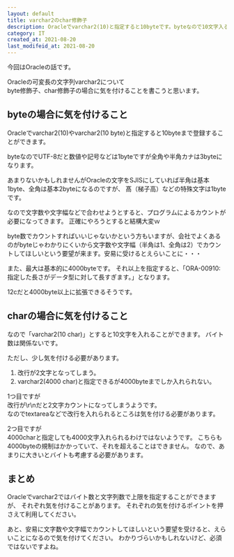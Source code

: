```yaml
---
layout: default
title: varchar2のchar修飾子
description: Oracleでvarchar2(10)と指定すると10byteです。byteなので10文字入ると思いきや半角カナでUTF-8だったりすると半角なのに3byteでカウントが難しいです。そこでvarchar2(10 char)と指定すると10文字にできるのですが、いくつか落とし穴があり、例えば改行で\r\nだと2文字になります。
category: IT
created_at: 2021-08-20
last_modifeid_at: 2021-08-20
---
```


今回はOracleの話です。

Oracleの可変長の文字列varchar2について  
byte修飾子、char修飾子の場合に気を付けることを書こうと思います。

## byteの場合に気を付けること

Oracleでvarchar2(10)やvarchar2(10 byte)と指定すると10byteまで登録することができます。

byteなのでUTF-8だと数値や記号などは1byteですが全角や半角カナは3byteになります。

あまりないかもしれませんがOracleの文字をSJISにしていれば半角は基本1byte、全角は基本2byteになるのですが、
髙（梯子高）などの特殊文字は1byteです。

なので文字数や文字幅などで合わせようとすると、プログラムによるカウントが必要になってきます。
正確にやろうとすると結構大変ｗ

byte数でカウントすればいいじゃないかという方もいますが、会社でよくあるのがbyteじゃわかりにくいから文字数や文字幅（半角は1、全角は2）でカウントしてほしいという要望が来ます。安易に受けるとえらいことに・・・

また、最大は基本的に4000byteです。
それ以上を指定すると、「ORA-00910: 指定した長さがデータ型に対して長すぎます。」となります。

12cだと4000byte以上に拡張できるそうです。

## charの場合に気を付けること

なので「varchar2(10 char)」とすると10文字を入れることができます。
バイト数は関係ないです。

ただし、少し気を付ける必要があります。

1. 改行が2文字となってしまう。
2. varchar2(4000 char)と指定できるが4000byteまでしか入れられない。

1つ目ですが  
改行が\r\nだと2文字カウントになってしまうようです。  
なのでtextareaなどで改行を入れられるところは気を付ける必要があります。

2つ目ですが  
4000charと指定しても4000文字入れられるわけではないようです。
こちらも4000byteの規制はかかっていて、それを超えることはできません。
なので、あまりに大きいとバイトも考慮する必要があります。

## まとめ

Oracleでvarchar2ではバイト数と文字列数で上限を指定することができますが、
それぞれ気を付けることがあります。
それぞれの気を付けるポイントを押さえて利用してください。

あと、安易に文字数や文字幅でカウントしてほしいという要望を受けると、えらいことになるので気を付けてください。
わかりづらいかもしれないけど、必須ではないですよね。
